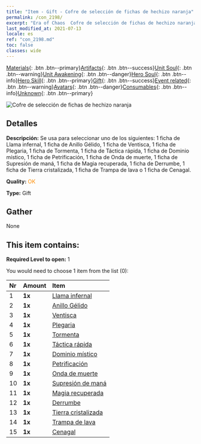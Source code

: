 ```yaml
---
title: "Item - Gift - Cofre de selección de fichas de hechizo naranja"
permalink: /con_2198/
excerpt: "Era of Chaos  Cofre de selección de fichas de hechizo naranja"
last_modified_at: 2021-07-13
locale: es
ref: "con_2198.md"
toc: false
classes: wide
---
```

 [Materials](/ItemsES/){: .btn .btn--primary}[Artifacts](/ItemsES/Artifacts/){: .btn .btn--success}[Unit Soul](/ItemsES/UnitSoul/){: .btn .btn--warning}[Unit Awakening](/ItemsES/UnitAwakening/){: .btn .btn--danger}[Hero Soul](/ItemsES/HeroSoul/){: .btn .btn--info}[Hero Skill](/ItemsES/HeroSkill/){: .btn .btn--primary}[Gift](/ItemsES/Gift/){: .btn .btn--success}[Event related](/ItemsES/Events/){: .btn .btn--warning}[Avatars](/ItemsES/Avatars/){: .btn .btn--danger}[Consumables](/ItemsES/Consumables/){: .btn .btn--info}[Unknown](/ItemsES/Unknown/){: .btn .btn--primary}

 ![Cofre de selección de fichas de hechizo naranja](/images/t/i_7012.png)

## Detalles
 **Descripción:** Se usa para seleccionar uno de los siguientes: 1 ficha de Llama infernal, 1 ficha de Anillo Gélido, 1 ficha de Ventisca, 1 ficha de Plegaria, 1 ficha de Tormenta, 1 ficha de Táctica rápida, 1 ficha de Dominio místico, 1 ficha de Petrificación, 1 ficha de Onda de muerte, 1 ficha de Supresión de maná, 1 ficha de Magia recuperada, 1 ficha de Derrumbe, 1 ficha de Tierra cristalizada, 1 ficha de Trampa de lava o 1 ficha de Cenagal.

 **Quality:** <span style="color: #FF8C00">OK</span>

 **Type:** Gift

## Gather

  None

## This item contains:

 **Required Level to open:** 1

 You would need to choose 1 item from the list (0):

  | Nr | Amount |     Item    |
  |:---|:-------|:------------|
  | 1 |  **1x** | [Llama infernal](/ItemsES/her_406/) |  | 
  | 2 |  **1x** | [Anillo Gélido](/ItemsES/her_421/) |  | 
  | 3 |  **1x** | [Ventisca](/ItemsES/her_423/) |  | 
  | 4 |  **1x** | [Plegaria](/ItemsES/her_432/) |  | 
  | 5 |  **1x** | [Tormenta](/ItemsES/her_445/) |  | 
  | 6 |  **1x** | [Táctica rápida](/ItemsES/her_450/) |  | 
  | 7 |  **1x** | [Dominio místico](/ItemsES/her_470/) |  | 
  | 8 |  **1x** | [Petrificación](/ItemsES/her_471/) |  | 
  | 9 |  **1x** | [Onda de muerte](/ItemsES/her_456/) |  | 
  | 10 |  **1x** | [Supresión de maná](/ItemsES/her_480/) |  | 
  | 11 |  **1x** | [Magia recuperada](/ItemsES/her_482/) |  | 
  | 12 |  **1x** | [Derrumbe](/ItemsES/her_472/) |  | 
  | 13 |  **1x** | [Tierra cristalizada](/ItemsES/her_474/) |  | 
  | 14 |  **1x** | [Trampa de lava](/ItemsES/her_475/) |  | 
  | 15 |  **1x** | [Cenagal](/ItemsES/her_476/) |  | 
